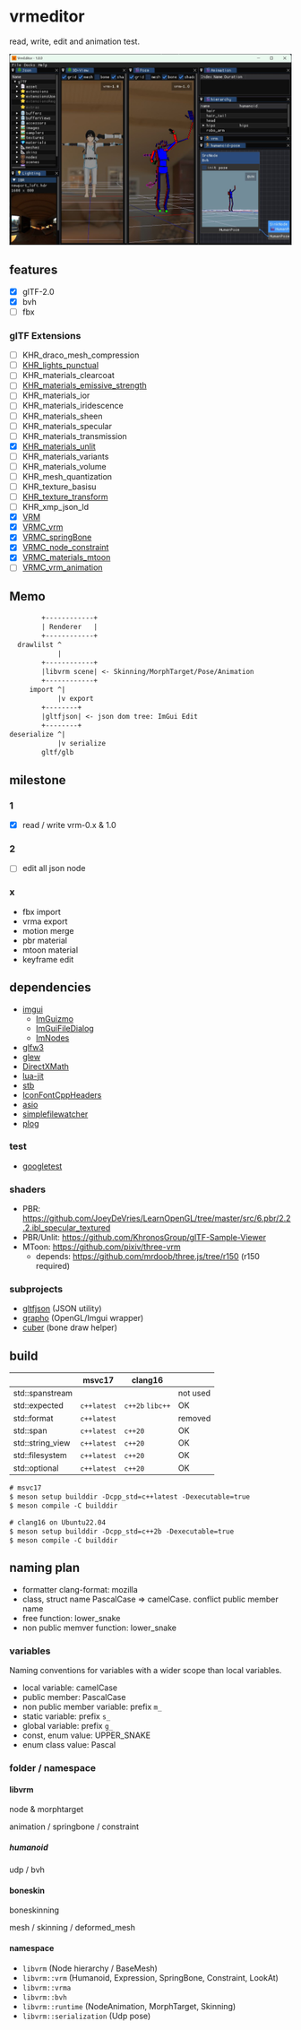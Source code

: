 # vrmeditor

read, write, edit and animation test.

![vrmeditor](./docs/vrmeditor.jpg)

## features

- [x] glTF-2.0
- [x] bvh
- [ ] fbx

### glTF Extensions

- [ ] KHR_draco_mesh_compression
- [ ] [KHR_lights_punctual](https://github.com/KhronosGroup/glTF/tree/main/extensions/2.0/Khronos/KHR_lights_punctual)
- [ ] KHR_materials_clearcoat
- [ ] [KHR_materials_emissive_strength](https://github.com/KhronosGroup/glTF/tree/main/extensions/2.0/Khronos/KHR_materials_emissive_strength)
- [ ] KHR_materials_ior
- [ ] KHR_materials_iridescence
- [ ] KHR_materials_sheen
- [ ] KHR_materials_specular
- [ ] KHR_materials_transmission
- [x] [KHR_materials_unlit](https://github.com/KhronosGroup/glTF/tree/main/extensions/2.0/Khronos/KHR_materials_unlit)
- [ ] KHR_materials_variants
- [ ] KHR_materials_volume
- [ ] KHR_mesh_quantization
- [ ] KHR_texture_basisu
- [ ] [KHR_texture_transform](https://github.com/KhronosGroup/glTF/tree/main/extensions/2.0/Khronos/KHR_texture_transform)
- [ ] KHR_xmp_json_ld
- [x] [VRM](https://github.com/vrm-c/vrm-specification/tree/master/specification/0.0)
- [x] [VRMC_vrm](https://github.com/vrm-c/vrm-specification/tree/master/specification/VRMC_vrm-1.0)
- [x] [VRMC_springBone](https://github.com/vrm-c/vrm-specification/tree/master/specification/VRMC_springBone-1.0)
- [x] [VRMC_node_constraint](https://github.com/vrm-c/vrm-specification/tree/master/specification/VRMC_node_constraint-1.0)
- [x] [VRMC_materials_mtoon](https://github.com/vrm-c/vrm-specification/tree/master/specification/VRMC_materials_mtoon-1.0)
- [ ] [VRMC_vrm_animation](https://github.com/vrm-c/vrm-specification/tree/master/specification/VRMC_vrm_animation-1.0)

## Memo

```
        +------------+
        | Renderer   |
        +------------+
  drawlilst ^
            |
        +------------+
        |libvrm scene| <- Skinning/MorphTarget/Pose/Animation
        +------------+
     import ^|
            |v export
        +--------+
        |gltfjson| <- json dom tree: ImGui Edit
        +--------+
deserialize ^|
            |v serialize
        gltf/glb
```

## milestone

### 1

- [x] read / write vrm-0.x & 1.0

### 2

- [ ] edit all json node

### x

- fbx import
- vrma export
- motion merge
- pbr material
- mtoon material
- keyframe edit

## dependencies

- [imgui](https://github.com/ocornut/imgui)
  - [ImGuizmo](https://github.com/CedricGuillemet/ImGuizmo)
  - [ImGuiFileDialog](https://github.com/dfranx/ImFileDialog)
  - [ImNodes](https://github.com/Nelarius/imnodes)
- [glfw3](https://www.glfw.org/)
- [glew](https://github.com/nigels-com/glew)
- [DirectXMath](https://github.com/microsoft/DirectXMath)
- [lua-jit](https://luajit.org/)
- [stb](https://github.com/nothings/stb)
- [IconFontCppHeaders](https://github.com/juliettef/IconFontCppHeaders)
- [asio](https://think-async.com/Asio/)
- [simplefilewatcher](https://code.google.com/archive/p/simplefilewatcher/)
- [plog](https://github.com/SergiusTheBest/plog)

### test

- [googletest](https://github.com/google/googletest)

### shaders

- PBR: https://github.com/JoeyDeVries/LearnOpenGL/tree/master/src/6.pbr/2.2.2.ibl_specular_textured
- PBR/Unlit: https://github.com/KhronosGroup/glTF-Sample-Viewer
- MToon: https://github.com/pixiv/three-vrm
  - depends: https://github.com/mrdoob/three.js/tree/r150 (r150 required)

### subprojects

- [gltfjson](https://github.com/ousttrue/gltfjson) (JSON utility)
- [grapho](https://github.com/ousttrue/grapho) (OpenGL/Imgui wrapper)
- [cuber](https://github.com/ousttrue/cuber) (bone draw helper)

## build

|                  | msvc17      | clang16          |          |
| ---------------- | ----------- | ---------------- | -------- |
| std::spanstream  |             |                  | not used |
| std::expected    | `c++latest` | `c++2b` `libc++` | OK       |
| std::format      | `c++latest` |                  | removed  |
| std::span        | `c++latest` | `c++20`          | OK       |
| std::string_view | `c++latest` | `c++20`          | OK       |
| std::filesystem  | `c++latest` | `c++20`          | OK       |
| std::optional    | `c++latest` | `c++20`          | OK       |

```
# msvc17
$ meson setup builddir -Dcpp_std=c++latest -Dexecutable=true
$ meson compile -C builddir
```

```
# clang16 on Ubuntu22.04
$ meson setup builddir -Dcpp_std=c++2b -Dexecutable=true
$ meson compile -C builddir
```

## naming plan

- formatter clang-format: mozilla
- class, struct name PascalCase => camelCase. conflict public member name
- free function: lower_snake
- non public memver function: lower_snake

### variables

Naming conventions for variables with a wider scope than local variables.

- local variable: camelCase
- public member: PascalCase
- non public member variable: prefix `m_`
- static variable: prefix `s_`
- global variable: prefix `g_`
- const, enum value: UPPER_SNAKE
- enum class value: Pascal

### folder / namespace

#### libvrm

node & morphtarget

animation / springbone / constraint

##### humanoid

udp / bvh

#### boneskin

boneskinning

mesh / skinning / deformed_mesh

#### namespace

- `libvrm` (Node hierarchy / BaseMesh)
- `libvrm::vrm` (Humanoid, Expression, SpringBone, Constraint, LookAt)
- `libvrm::vrma`
- `libvrm::bvh`
- `libvrm::runtime` (NodeAnimation, MorphTarget, Skinning)
- `libvrm::serialization` (Udp pose)
